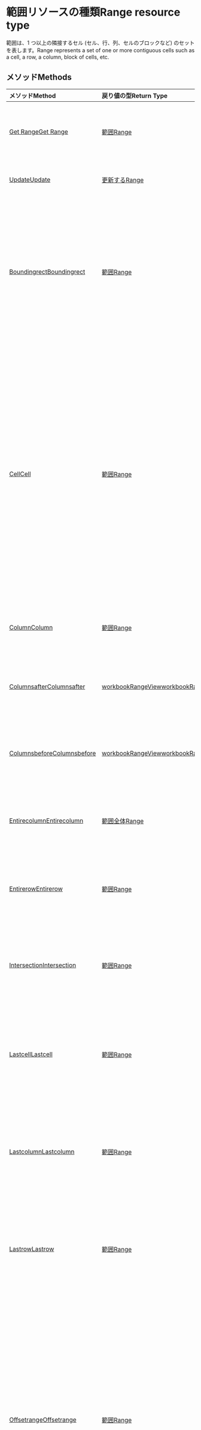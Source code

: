 # <a name="range-resource-type"></a><span data-ttu-id="3680c-101">範囲リソースの種類</span><span class="sxs-lookup"><span data-stu-id="3680c-101">Range resource type</span></span>

<span data-ttu-id="3680c-102">範囲は、1 つ以上の隣接するセル (セル、行、列、セルのブロックなど) のセットを表します。</span><span class="sxs-lookup"><span data-stu-id="3680c-102">Range represents a set of one or more contiguous cells such as a cell, a row, a column, block of cells, etc.</span></span>


## <a name="methods"></a><span data-ttu-id="3680c-103">メソッド</span><span class="sxs-lookup"><span data-stu-id="3680c-103">Methods</span></span>

| <span data-ttu-id="3680c-104">メソッド</span><span class="sxs-lookup"><span data-stu-id="3680c-104">Method</span></span>           | <span data-ttu-id="3680c-105">戻り値の型</span><span class="sxs-lookup"><span data-stu-id="3680c-105">Return Type</span></span>    |<span data-ttu-id="3680c-106">説明</span><span class="sxs-lookup"><span data-stu-id="3680c-106">Description</span></span>|
|:---------------|:--------|:----------|
|[<span data-ttu-id="3680c-107">Get Range</span><span class="sxs-lookup"><span data-stu-id="3680c-107">Get Range</span></span>](../api/range_get.md) | [<span data-ttu-id="3680c-108">範囲</span><span class="sxs-lookup"><span data-stu-id="3680c-108">Range</span></span>](range.md) |<span data-ttu-id="3680c-109">範囲オブジェクトのプロパティと関係を読み取ります。</span><span class="sxs-lookup"><span data-stu-id="3680c-109">Read properties and relationships of range object.</span></span>|
|[<span data-ttu-id="3680c-110">Update</span><span class="sxs-lookup"><span data-stu-id="3680c-110">Update</span></span>](../api/range_update.md) | [<span data-ttu-id="3680c-111">更新する</span><span class="sxs-lookup"><span data-stu-id="3680c-111">Range</span></span>](range.md)   |<span data-ttu-id="3680c-112">範囲オブジェクトを更新します。</span><span class="sxs-lookup"><span data-stu-id="3680c-112">Update Range object.</span></span> |
|[<span data-ttu-id="3680c-113">Boundingrect</span><span class="sxs-lookup"><span data-stu-id="3680c-113">Boundingrect</span></span>](../api/range_boundingrect.md)|[<span data-ttu-id="3680c-114">範囲</span><span class="sxs-lookup"><span data-stu-id="3680c-114">Range</span></span>](range.md)|<span data-ttu-id="3680c-p101">指定した範囲を包含する最小の範囲オブジェクトを取得します。たとえば、"B2:C5" と "D10:E15" の GetBoundingRect は、"B2:E16"になります。</span><span class="sxs-lookup"><span data-stu-id="3680c-p101">Gets the smallest range object that encompasses the given ranges. For example, the GetBoundingRect of "B2:C5" and "D10:E15" is "B2:E16".</span></span>|
|[<span data-ttu-id="3680c-117">Cell</span><span class="sxs-lookup"><span data-stu-id="3680c-117">Cell</span></span>](../api/range_cell.md)|[<span data-ttu-id="3680c-118">範囲</span><span class="sxs-lookup"><span data-stu-id="3680c-118">Range</span></span>](range.md)|<span data-ttu-id="3680c-p102">行と列の番号に基づいて、1 つのセルを含んだ範囲オブジェクトを取得します。以外このセルは、ワークシートのグリッド内であれば、親の範囲の境界の外のセルであってもかまいません。返されるセルは、範囲の左上のセルを基準に配置されます。</span><span class="sxs-lookup"><span data-stu-id="3680c-p102">Gets the range object containing the single cell based on row and column numbers. The cell can be outside the bounds of its parent range, so long as it's stays within the worksheet grid. The returned cell is located relative to the top left cell of the range.</span></span>|
|[<span data-ttu-id="3680c-122">Column</span><span class="sxs-lookup"><span data-stu-id="3680c-122">Column</span></span>](../api/range_column.md)|[<span data-ttu-id="3680c-123">範囲</span><span class="sxs-lookup"><span data-stu-id="3680c-123">Range</span></span>](range.md)|<span data-ttu-id="3680c-124">範囲に含まれる列を 1 つ取得します。</span><span class="sxs-lookup"><span data-stu-id="3680c-124">Gets a column contained in the range.</span></span>|
|[<span data-ttu-id="3680c-125">Columnsafter</span><span class="sxs-lookup"><span data-stu-id="3680c-125">Columnsafter</span></span>](../api/workbookrange_columnsafter.md)|[<span data-ttu-id="3680c-126">workbookRangeView</span><span class="sxs-lookup"><span data-stu-id="3680c-126">workbookRangeView</span></span>](workbookrangeview.md)|<span data-ttu-id="3680c-127">指定した範囲の右にある特定の列数を取得します。</span><span class="sxs-lookup"><span data-stu-id="3680c-127">Gets a certain number of columns to the right of the given range.</span></span>|
|[<span data-ttu-id="3680c-128">Columnsbefore</span><span class="sxs-lookup"><span data-stu-id="3680c-128">Columnsbefore</span></span>](../api/workbookrange_columnsbefore.md)|[<span data-ttu-id="3680c-129">workbookRangeView</span><span class="sxs-lookup"><span data-stu-id="3680c-129">workbookRangeView</span></span>](workbookrangeview.md)|<span data-ttu-id="3680c-130">指定した範囲の左にある特定の列数を取得します。</span><span class="sxs-lookup"><span data-stu-id="3680c-130">Gets a certain number of columns to the left of the given range.</span></span>|
|[<span data-ttu-id="3680c-131">Entirecolumn</span><span class="sxs-lookup"><span data-stu-id="3680c-131">Entirecolumn</span></span>](../api/range_entirecolumn.md)|[<span data-ttu-id="3680c-132">範囲全体</span><span class="sxs-lookup"><span data-stu-id="3680c-132">Range</span></span>](range.md)|<span data-ttu-id="3680c-133">範囲に含まれるすべての列を表すオブジェクトを取得します。</span><span class="sxs-lookup"><span data-stu-id="3680c-133">Gets an object that represents the entire column of the range.</span></span>|
|[<span data-ttu-id="3680c-134">Entirerow</span><span class="sxs-lookup"><span data-stu-id="3680c-134">Entirerow</span></span>](../api/range_entirerow.md)|[<span data-ttu-id="3680c-135">範囲</span><span class="sxs-lookup"><span data-stu-id="3680c-135">Range</span></span>](range.md)|<span data-ttu-id="3680c-136">範囲に含まれるすべての行を表すオブジェクトを取得します。</span><span class="sxs-lookup"><span data-stu-id="3680c-136">Gets an object that represents the entire row of the range.</span></span>|
|[<span data-ttu-id="3680c-137">Intersection</span><span class="sxs-lookup"><span data-stu-id="3680c-137">Intersection</span></span>](../api/range_intersection.md)|[<span data-ttu-id="3680c-138">範囲</span><span class="sxs-lookup"><span data-stu-id="3680c-138">Range</span></span>](range.md)|<span data-ttu-id="3680c-139">指定した範囲の長方形の交差部分を表す範囲オブジェクトを取得します。</span><span class="sxs-lookup"><span data-stu-id="3680c-139">Gets the range object that represents the rectangular intersection of the given ranges.</span></span>|
|[<span data-ttu-id="3680c-140">Lastcell</span><span class="sxs-lookup"><span data-stu-id="3680c-140">Lastcell</span></span>](../api/range_lastcell.md)|[<span data-ttu-id="3680c-141">範囲</span><span class="sxs-lookup"><span data-stu-id="3680c-141">Range</span></span>](range.md)|<span data-ttu-id="3680c-p103">範囲内の最後のセルを取得します。たとえば、"B2:D5" の最後のセルは "D5" になります。</span><span class="sxs-lookup"><span data-stu-id="3680c-p103">Gets the last cell within the range. For example, the last cell of "B2:D5" is "D5".</span></span>|
|[<span data-ttu-id="3680c-144">Lastcolumn</span><span class="sxs-lookup"><span data-stu-id="3680c-144">Lastcolumn</span></span>](../api/range_lastcolumn.md)|[<span data-ttu-id="3680c-145">範囲</span><span class="sxs-lookup"><span data-stu-id="3680c-145">Range</span></span>](range.md)|<span data-ttu-id="3680c-p104">範囲内の最後の列を取得します。たとえば、"B2:D5" の最後の列は "D2:D5" になります。</span><span class="sxs-lookup"><span data-stu-id="3680c-p104">Gets the last column within the range. For example, the last column of "B2:D5" is "D2:D5".</span></span>|
|[<span data-ttu-id="3680c-148">Lastrow</span><span class="sxs-lookup"><span data-stu-id="3680c-148">Lastrow</span></span>](../api/range_lastrow.md)|[<span data-ttu-id="3680c-149">範囲</span><span class="sxs-lookup"><span data-stu-id="3680c-149">Range</span></span>](range.md)|<span data-ttu-id="3680c-p105">範囲内の最後の行を取得します。たとえば、"B2:D5" の最後の行は "B5:D5" になります。</span><span class="sxs-lookup"><span data-stu-id="3680c-p105">Gets the last row within the range. For example, the last row of "B2:D5" is "B5:D5".</span></span>|
|[<span data-ttu-id="3680c-152">Offsetrange</span><span class="sxs-lookup"><span data-stu-id="3680c-152">Offsetrange</span></span>](../api/range_offsetrange.md)|[<span data-ttu-id="3680c-153">範囲</span><span class="sxs-lookup"><span data-stu-id="3680c-153">Range</span></span>](range.md)|<span data-ttu-id="3680c-p106">指定した範囲からのオフセットで範囲を表すオブジェクトを取得します。返される範囲のディメンションは、この範囲と一致します。結果の範囲が、ワークシートのグリッドの境界線の外にはみ出る場合は、例外がスローされます。</span><span class="sxs-lookup"><span data-stu-id="3680c-p106">Gets an object which represents a range that's offset from the specified range. The dimension of the returned range will match this range. If the resulting range is forced outside the bounds of the worksheet grid, an exception will be thrown.</span></span>|
|[<span data-ttu-id="3680c-157">Row</span><span class="sxs-lookup"><span data-stu-id="3680c-157">Row</span></span>](../api/range_row.md)|[<span data-ttu-id="3680c-158">範囲</span><span class="sxs-lookup"><span data-stu-id="3680c-158">Range</span></span>](range.md)|<span data-ttu-id="3680c-159">範囲に含まれている行を 1 つ取得します。</span><span class="sxs-lookup"><span data-stu-id="3680c-159">Gets a row contained in the range.</span></span>|
|[<span data-ttu-id="3680c-160">Rowsabove</span><span class="sxs-lookup"><span data-stu-id="3680c-160">Rowsabove</span></span>](../api/workbookrange_rowsabove.md)|[<span data-ttu-id="3680c-161">workbookRangeView</span><span class="sxs-lookup"><span data-stu-id="3680c-161">workbookRangeView</span></span>](workbookrangeview.md)|<span data-ttu-id="3680c-162">指定した範囲の上にある特定の行数を取得します。</span><span class="sxs-lookup"><span data-stu-id="3680c-162">Gets a certain number of rows above a given range.</span></span>|
|[<span data-ttu-id="3680c-163">Rowsbelow</span><span class="sxs-lookup"><span data-stu-id="3680c-163">Rowsbelow</span></span>](../api/workbookrange_rowsbelow.md)|[<span data-ttu-id="3680c-164">workbookRangeView</span><span class="sxs-lookup"><span data-stu-id="3680c-164">workbookRangeView</span></span>](workbookrangeview.md)|<span data-ttu-id="3680c-165">指定した範囲の下にある特定の行数を取得します。</span><span class="sxs-lookup"><span data-stu-id="3680c-165">Gets a certain number of rows below a given range.</span></span>|
|[<span data-ttu-id="3680c-166">Usedrange</span><span class="sxs-lookup"><span data-stu-id="3680c-166">Usedrange</span></span>](../api/range_usedrange.md)|[<span data-ttu-id="3680c-167">範囲</span><span class="sxs-lookup"><span data-stu-id="3680c-167">Range</span></span>](range.md)|<span data-ttu-id="3680c-168">指定した範囲オブジェクトのうち使用されている範囲を返します。</span><span class="sxs-lookup"><span data-stu-id="3680c-168">Returns the used range of the given range object.</span></span>|
|[<span data-ttu-id="3680c-169">Clear</span><span class="sxs-lookup"><span data-stu-id="3680c-169">Clear</span></span>](../api/range_clear.md)|<span data-ttu-id="3680c-170">なし</span><span class="sxs-lookup"><span data-stu-id="3680c-170">None</span></span>|<span data-ttu-id="3680c-171">範囲の値、書式、塗りつぶし、罫線などをクリアします。</span><span class="sxs-lookup"><span data-stu-id="3680c-171">Clear range values, format, fill, border, etc.</span></span>|
|[<span data-ttu-id="3680c-172">Delete</span><span class="sxs-lookup"><span data-stu-id="3680c-172">Delete</span></span>](../api/range_delete.md)|<span data-ttu-id="3680c-173">なし</span><span class="sxs-lookup"><span data-stu-id="3680c-173">None</span></span>|<span data-ttu-id="3680c-174">範囲に関連付けられているセルを削除します。</span><span class="sxs-lookup"><span data-stu-id="3680c-174">Deletes the cells associated with the range.</span></span>|
|[<span data-ttu-id="3680c-175">Insert</span><span class="sxs-lookup"><span data-stu-id="3680c-175">Insert</span></span>](../api/range_insert.md)|[<span data-ttu-id="3680c-176">範囲</span><span class="sxs-lookup"><span data-stu-id="3680c-176">Range</span></span>](range.md)|<span data-ttu-id="3680c-p107">この範囲を占めるセルまたはセルの範囲をワークシートに挿入し、領域を空けるために他のセルをシフトします。この時点で空き領域に位置する、新しい Range オブジェクトが返されます。</span><span class="sxs-lookup"><span data-stu-id="3680c-p107">Inserts a cell or a range of cells into the worksheet in place of this range, and shifts the other cells to make space. Returns a new Range object at the now blank space.</span></span>|
|[<span data-ttu-id="3680c-179">Merge</span><span class="sxs-lookup"><span data-stu-id="3680c-179">Merge</span></span>](../api/range_merge.md)|<span data-ttu-id="3680c-180">なし</span><span class="sxs-lookup"><span data-stu-id="3680c-180">None</span></span>|<span data-ttu-id="3680c-181">範囲内のセルをワークシートの 1 つの領域にマージします。</span><span class="sxs-lookup"><span data-stu-id="3680c-181">Merge the range cells into one region in the worksheet.</span></span>|
|[<span data-ttu-id="3680c-182">Resizedrange</span><span class="sxs-lookup"><span data-stu-id="3680c-182">Resizedrange</span></span>](../api/workbookrange_resizedrange.md)|[<span data-ttu-id="3680c-183">workbookRangeView</span><span class="sxs-lookup"><span data-stu-id="3680c-183">workbookRangeView</span></span>](workbookrangeview.md)|<span data-ttu-id="3680c-184">現在の範囲オブジェクトに似た (ただし、右下隅がいくつかの行と列で拡張 (または縮小) されている) 範囲オブジェクトを取得します。</span><span class="sxs-lookup"><span data-stu-id="3680c-184">Gets a range object similar to the current range object, but with its bottom-right corner expanded (or contracted) by some number of rows and columns.</span></span>|
|[<span data-ttu-id="3680c-185">Unmerge</span><span class="sxs-lookup"><span data-stu-id="3680c-185">Unmerge</span></span>](../api/range_unmerge.md)|<span data-ttu-id="3680c-186">なし</span><span class="sxs-lookup"><span data-stu-id="3680c-186">None</span></span>|<span data-ttu-id="3680c-187">範囲内のセルを結合解除して別々のセルにします。</span><span class="sxs-lookup"><span data-stu-id="3680c-187">Unmerge the range cells into separate cells.</span></span>|
|[<span data-ttu-id="3680c-188">Visibleview</span><span class="sxs-lookup"><span data-stu-id="3680c-188">Visibleview</span></span>](../api/workbookrange_visibleview.md)|[<span data-ttu-id="3680c-189">workbookRangeView</span><span class="sxs-lookup"><span data-stu-id="3680c-189">workbookRangeView</span></span>](workbookrangeview.md)|<span data-ttu-id="3680c-190">フィルター済み範囲から表示されている範囲を取得します。</span><span class="sxs-lookup"><span data-stu-id="3680c-190">Get the range visible from a filtered range.</span></span>|

## <a name="properties"></a><span data-ttu-id="3680c-191">プロパティ</span><span class="sxs-lookup"><span data-stu-id="3680c-191">Properties</span></span>
| <span data-ttu-id="3680c-192">プロパティ</span><span class="sxs-lookup"><span data-stu-id="3680c-192">Property</span></span>     | <span data-ttu-id="3680c-193">タイプ</span><span class="sxs-lookup"><span data-stu-id="3680c-193">Type</span></span>   |<span data-ttu-id="3680c-194">説明</span><span class="sxs-lookup"><span data-stu-id="3680c-194">Description</span></span>|
|:---------------|:--------|:----------|
|<span data-ttu-id="3680c-195">address</span><span class="sxs-lookup"><span data-stu-id="3680c-195">address</span></span>|<span data-ttu-id="3680c-196">文字列</span><span class="sxs-lookup"><span data-stu-id="3680c-196">string</span></span>|<span data-ttu-id="3680c-p108">A1 スタイルの範囲参照を表します。アドレス値には、シート参照が格納されます (例: Sheet1!A1:B4)。読み取り専用です。</span><span class="sxs-lookup"><span data-stu-id="3680c-p108">Represents the range reference in A1-style. Address value will contain the Sheet reference (e.g. Sheet1!A1:B4). Read-only.</span></span>|
|<span data-ttu-id="3680c-200">addressLocal</span><span class="sxs-lookup"><span data-stu-id="3680c-200">addressLocal</span></span>|<span data-ttu-id="3680c-201">文字列</span><span class="sxs-lookup"><span data-stu-id="3680c-201">string</span></span>|<span data-ttu-id="3680c-p109">ユーザーの言語で指定された範囲の範囲参照を表します。読み取り専用です。</span><span class="sxs-lookup"><span data-stu-id="3680c-p109">Represents range reference for the specified range in the language of the user. Read-only.</span></span>|
|<span data-ttu-id="3680c-204">cellCount</span><span class="sxs-lookup"><span data-stu-id="3680c-204">cellCount</span></span>|<span data-ttu-id="3680c-205">int</span><span class="sxs-lookup"><span data-stu-id="3680c-205">int</span></span>|<span data-ttu-id="3680c-p110">範囲に含まれるセルの数。読み取り専用です。</span><span class="sxs-lookup"><span data-stu-id="3680c-p110">Number of cells in the range. Read-only.</span></span>|
|<span data-ttu-id="3680c-208">columnCount</span><span class="sxs-lookup"><span data-stu-id="3680c-208">columnCount</span></span>|<span data-ttu-id="3680c-209">int</span><span class="sxs-lookup"><span data-stu-id="3680c-209">int</span></span>|<span data-ttu-id="3680c-p111">範囲に含まれる列の合計数を表します。読み取り専用です。</span><span class="sxs-lookup"><span data-stu-id="3680c-p111">Represents the total number of columns in the range. Read-only.</span></span>|
|<span data-ttu-id="3680c-212">columnHidden</span><span class="sxs-lookup"><span data-stu-id="3680c-212">columnHidden</span></span>|<span data-ttu-id="3680c-213">boolean</span><span class="sxs-lookup"><span data-stu-id="3680c-213">boolean</span></span>|<span data-ttu-id="3680c-214">現在の範囲のすべての列が非表示になっているかどうかを表します。</span><span class="sxs-lookup"><span data-stu-id="3680c-214">Represents if all columns of the current range are hidden.</span></span>|
|<span data-ttu-id="3680c-215">columnIndex</span><span class="sxs-lookup"><span data-stu-id="3680c-215">columnIndex</span></span>|<span data-ttu-id="3680c-216">int</span><span class="sxs-lookup"><span data-stu-id="3680c-216">int</span></span>|<span data-ttu-id="3680c-p112">範囲に含まれる最初のセルの列番号を表します。0 を起点とする番号になります。読み取り専用です。</span><span class="sxs-lookup"><span data-stu-id="3680c-p112">Represents the column number of the first cell in the range. Zero-indexed. Read-only.</span></span>|
|<span data-ttu-id="3680c-220">formulas</span><span class="sxs-lookup"><span data-stu-id="3680c-220">formulas</span></span>|<span data-ttu-id="3680c-221">Json</span><span class="sxs-lookup"><span data-stu-id="3680c-221">Json</span></span>|<span data-ttu-id="3680c-222">A1 スタイル表記の数式を表します。</span><span class="sxs-lookup"><span data-stu-id="3680c-222">Represents the formula in A1-style notation.</span></span>|
|<span data-ttu-id="3680c-223">formulasLocal</span><span class="sxs-lookup"><span data-stu-id="3680c-223">formulasLocal</span></span>|<span data-ttu-id="3680c-224">Json</span><span class="sxs-lookup"><span data-stu-id="3680c-224">Json</span></span>|<span data-ttu-id="3680c-p113">ユーザーの言語と数値書式ロケールで、A1 スタイル表記の数式を表します。たとえば、英語の数式 "=SUM(A1, 1.5)" は、ドイツ語では "=SUMME(A1; 1,5)" になります。</span><span class="sxs-lookup"><span data-stu-id="3680c-p113">Represents the formula in A1-style notation, in the user's language and number-formatting locale.  For example, the English "=SUM(A1, 1.5)" formula would become "=SUMME(A1; 1,5)" in German.</span></span>|
|<span data-ttu-id="3680c-227">formulasR1C1</span><span class="sxs-lookup"><span data-stu-id="3680c-227">formulasR1C1</span></span>|<span data-ttu-id="3680c-228">Json</span><span class="sxs-lookup"><span data-stu-id="3680c-228">Json</span></span>|<span data-ttu-id="3680c-229">R1C1 スタイル表記の数式を表します。</span><span class="sxs-lookup"><span data-stu-id="3680c-229">Represents the formula in R1C1-style notation.</span></span>|
|<span data-ttu-id="3680c-230">hidden</span><span class="sxs-lookup"><span data-stu-id="3680c-230">hidden</span></span>|<span data-ttu-id="3680c-231">boolean</span><span class="sxs-lookup"><span data-stu-id="3680c-231">boolean</span></span>|<span data-ttu-id="3680c-p114">現在の範囲のすべてのセルが非表示になっているかどうかを表します。読み取り専用です。</span><span class="sxs-lookup"><span data-stu-id="3680c-p114">Represents if all cells of the current range are hidden. Read-only.</span></span>|
|<span data-ttu-id="3680c-234">numberFormat</span><span class="sxs-lookup"><span data-stu-id="3680c-234">numberFormat</span></span>|<span data-ttu-id="3680c-235">Json</span><span class="sxs-lookup"><span data-stu-id="3680c-235">Json</span></span>|<span data-ttu-id="3680c-236">指定したセルの Excel 数値書式コードを表します。</span><span class="sxs-lookup"><span data-stu-id="3680c-236">Represents Excel's number format code for the given cell.</span></span>|
|<span data-ttu-id="3680c-237">rowCount</span><span class="sxs-lookup"><span data-stu-id="3680c-237">rowCount</span></span>|<span data-ttu-id="3680c-238">int</span><span class="sxs-lookup"><span data-stu-id="3680c-238">int</span></span>|<span data-ttu-id="3680c-p115">範囲に含まれる行の合計数を返します。読み取り専用です。</span><span class="sxs-lookup"><span data-stu-id="3680c-p115">Returns the total number of rows in the range. Read-only.</span></span>|
|<span data-ttu-id="3680c-241">rowHidden</span><span class="sxs-lookup"><span data-stu-id="3680c-241">rowHidden</span></span>|<span data-ttu-id="3680c-242">boolean</span><span class="sxs-lookup"><span data-stu-id="3680c-242">boolean</span></span>|<span data-ttu-id="3680c-243">現在の範囲のすべての行が非表示になっているかどうかを表します。</span><span class="sxs-lookup"><span data-stu-id="3680c-243">Represents if all rows of the current range are hidden.</span></span>|
|<span data-ttu-id="3680c-244">rowIndex</span><span class="sxs-lookup"><span data-stu-id="3680c-244">rowIndex</span></span>|<span data-ttu-id="3680c-245">int</span><span class="sxs-lookup"><span data-stu-id="3680c-245">int</span></span>|<span data-ttu-id="3680c-p116">範囲に含まれる最初のセルの行番号を返します。0 を起点とする番号になります。読み取り専用です。</span><span class="sxs-lookup"><span data-stu-id="3680c-p116">Returns the row number of the first cell in the range. Zero-indexed. Read-only.</span></span>|
|<span data-ttu-id="3680c-249">text</span><span class="sxs-lookup"><span data-stu-id="3680c-249">text</span></span>|<span data-ttu-id="3680c-250">Json</span><span class="sxs-lookup"><span data-stu-id="3680c-250">Json</span></span>|<span data-ttu-id="3680c-p117">指定した範囲のテキスト値。テキスト値は、セルの幅には依存しません。Excel UI で発生する # 記号による置換は、この API から返されるテキスト値には影響しません。読み取り専用です。</span><span class="sxs-lookup"><span data-stu-id="3680c-p117">Text values of the specified range. The Text value will not depend on the cell width. The # sign substitution that happens in Excel UI will not affect the text value returned by the API. Read-only.</span></span>|
|<span data-ttu-id="3680c-255">valueTypes</span><span class="sxs-lookup"><span data-stu-id="3680c-255">valueTypes</span></span>|<span data-ttu-id="3680c-256">Json</span><span class="sxs-lookup"><span data-stu-id="3680c-256">Json</span></span>|<span data-ttu-id="3680c-257">各セルのデータの種類を表します。</span><span class="sxs-lookup"><span data-stu-id="3680c-257">Represents the type of data of each cell. Possible values are: , , , , , , . Read-only.</span></span> <span data-ttu-id="3680c-258">指定できる値は、`Unknown`、`Empty`、`String`、`Integer`、`Double`、`Boolean`、`Error` です。</span><span class="sxs-lookup"><span data-stu-id="3680c-258">The possible values are `Unknown`, `Empty`, `String`, `Integer`, `Double`, `Boolean`, `Error`, , , , , or .</span></span> <span data-ttu-id="3680c-259">読み取り専用</span><span class="sxs-lookup"><span data-stu-id="3680c-259">Read-only.</span></span>|
|<span data-ttu-id="3680c-260">values</span><span class="sxs-lookup"><span data-stu-id="3680c-260">values</span></span>|<span data-ttu-id="3680c-261">Json</span><span class="sxs-lookup"><span data-stu-id="3680c-261">Json</span></span>|<span data-ttu-id="3680c-p119">指定した範囲の Raw 値を表します。返されるデータの型は、文字列、数値、またはブール値のいずれかになります。エラーが含まれているセルは、エラー文字列を返します。</span><span class="sxs-lookup"><span data-stu-id="3680c-p119">Represents the raw values of the specified range. The data returned could be of type string, number, or a boolean. Cell that contain an error will return the error string.</span></span>|

## <a name="relationships"></a><span data-ttu-id="3680c-265">関係</span><span class="sxs-lookup"><span data-stu-id="3680c-265">Relationships</span></span>
| <span data-ttu-id="3680c-266">リレーションシップ</span><span class="sxs-lookup"><span data-stu-id="3680c-266">Relationship</span></span> | <span data-ttu-id="3680c-267">型</span><span class="sxs-lookup"><span data-stu-id="3680c-267">Type</span></span>   |<span data-ttu-id="3680c-268">説明</span><span class="sxs-lookup"><span data-stu-id="3680c-268">Description</span></span>|
|:---------------|:--------|:----------|
|<span data-ttu-id="3680c-269">format</span><span class="sxs-lookup"><span data-stu-id="3680c-269">format</span></span>|[<span data-ttu-id="3680c-270">WorkbookRangeFormat</span><span class="sxs-lookup"><span data-stu-id="3680c-270">WorkbookRangeFormat</span></span>](rangeformat.md)|<span data-ttu-id="3680c-p120">Format オブジェクト (範囲のフォント、塗りつぶし、罫線、配置などのプロパティをカプセル化するオブジェクト) を返します。読み取り専用です。</span><span class="sxs-lookup"><span data-stu-id="3680c-p120">Returns a format object, encapsulating the range's font, fill, borders, alignment, and other properties. Read-only.</span></span>|
|<span data-ttu-id="3680c-273">sort</span><span class="sxs-lookup"><span data-stu-id="3680c-273">sort</span></span>|[<span data-ttu-id="3680c-274">WorkbookRangeSort</span><span class="sxs-lookup"><span data-stu-id="3680c-274">WorkbookRangeSort</span></span>](rangesort.md)|<span data-ttu-id="3680c-p121">現在の範囲を含んでいるワークシート。読み取り専用です。</span><span class="sxs-lookup"><span data-stu-id="3680c-p121">The worksheet containing the current range. Read-only.</span></span>|
|<span data-ttu-id="3680c-277">ワークシート</span><span class="sxs-lookup"><span data-stu-id="3680c-277">worksheet</span></span>|[<span data-ttu-id="3680c-278">WorkbookWorksheet</span><span class="sxs-lookup"><span data-stu-id="3680c-278">WorkbookWorksheet</span></span>](worksheet.md)|<span data-ttu-id="3680c-p122">現在の範囲を含むワークシート。読み取り専用です。</span><span class="sxs-lookup"><span data-stu-id="3680c-p122">The worksheet containing the current range. Read-only.</span></span>|

## <a name="json-representation"></a><span data-ttu-id="3680c-281">JSON 表記</span><span class="sxs-lookup"><span data-stu-id="3680c-281">JSON representation</span></span>

<span data-ttu-id="3680c-282">以下は、リソースの JSON 表記です。</span><span class="sxs-lookup"><span data-stu-id="3680c-282">Here is a JSON representation of the resource.</span></span>

<!-- {
  "blockType": "resource",
  "baseType": "microsoft.graph.entity",
  "optionalProperties": [

  ],
  "@odata.type": "microsoft.graph.workbookRange"
}-->

```json
{
  "address": "string",
  "addressLocal": "string",
  "cellCount": 1024,
  "columnCount": 1024,
  "columnHidden": true,
  "columnIndex": 1024,
  "formulas": "json",
  "formulasLocal": "json",
  "formulasR1C1": "json",
  "hidden": true,
  "numberFormat": "json",
  "rowCount": 1024,
  "rowHidden": true,
  "rowIndex": 1024,
  "text": "json",
  "valueTypes": "string",
  "values": "json"
}

```

<!-- uuid: 8fcb5dbc-d5aa-4681-8e31-b001d5168d79
2015-10-25 14:57:30 UTC -->
<!-- {
  "type": "#page.annotation",
  "description": "Range resource",
  "keywords": "",
  "section": "documentation",
  "tocPath": ""
}-->
